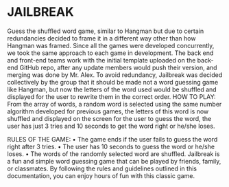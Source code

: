 # JAILBREAK
Guess the shuffled word game,
similar to Hangman but due to certain redundancies decided to frame it in a different way other than how Hangman was framed. Since all the games were developed concurrently, we took the same approach to each game in development. The back end and front-end teams work with the initial template uploaded on the back-end GitHub repo, after any update members would push their version, and merging was done by Mr. Alex. To avoid redundancy, Jailbreak was decided collectively by the group that it should be made not a word guessing game like Hangman, but now the letters of the word used would be shuffled and displayed for the user to rewrite them in the correct order. 
HOW TO PLAY:
From the array of words, a random word is selected using the same number algorithm developed for previous games, the letters of this word is now shuffled and displayed on the screen for the user to guess the word, the user has just 3 tries and 10 seconds to get the word right or he/she loses.

RULES OF THE GAME:
•	The game ends if the user fails to guess the word right after 3 tries.
•	The user has 10 seconds to guess the word or he/she loses.
•	The words of the randomly selected word are shuffled.
Jailbreak is a fun and simple word guessing game that can be played by friends, family, or classmates. By following the rules and guidelines outlined in this documentation, you can enjoy hours of fun with this classic game. 

